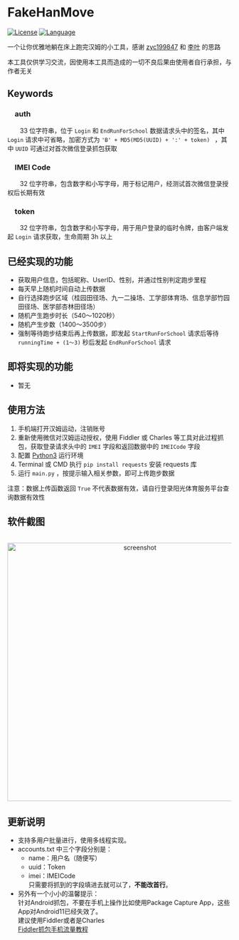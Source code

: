 # FakeHanMove

[![License](https://img.shields.io/badge/license-MIT-red.svg?colorB=D5283A#)](LICENSE)
[![Language](https://img.shields.io/badge/python-3.6-blue.svg)](https://www.python.org/)

一个让你优雅地躺在床上跑完汉姆的小工具，感谢 [zyc199847](https://github.com/zyc199847) 和 [李叶](https://github.com/HackerLiye) 的思路

本工具仅供学习交流，因使用本工具而造成的一切不良后果由使用者自行承担，与作者无关

## Keywords

### &emsp;auth

&emsp;&emsp;33 位字符串，位于 `Login` 和 `EndRunForSchool` 数据请求头中的签名，其中 `Login`
请求中可省略，加密方式为 `'B' + MD5(MD5(UUID) + ':' + token) ` ，其中 `UUID` 可通过对首次微信登录抓包获取

### &emsp;IMEI Code

&emsp;&emsp;32 位字符串，包含数字和小写字母，用于标记用户，经测试首次微信登录授权后长期有效

### &emsp;token

&emsp;&emsp;32 位字符串，包含数字和小写字母，用于用户登录的临时令牌，由客户端发起 `Login` 请求获取，生命周期 3h 以上

## 已经实现的功能

* 获取用户信息，包括昵称、UserID、性别，并通过性别判定跑步里程
* 每天早上随机时间自动上传数据
* 自行选择跑步区域（桂园田径场、九一二操场、工学部体育场、信息学部竹园田径场、医学部杏林田径场）
* 随机产生跑步时长（540～1020秒）
* 随机产生步数（1400～3500步）
* 强制等待跑步结束后再上传数据，即发起 `StartRunForSchool` 请求后等待 `runningTime + (1～3)` 秒后发起 `EndRunForSchool` 请求

## 即将实现的功能

* 暂无

## 使用方法

1. 手机端打开汉姆运动，注销账号
2. 重新使用微信对汉姆运动授权，使用 Fiddler 或 Charles 等工具对此过程抓包，获取登录请求头中的 `IMEI` 字段和返回数据中的 `IMEICode` 字段
3. 配置 [Python3](https://www.python.org/) 运行环境
4. Terminal 或 CMD 执行 `pip install requests` 安装 requests 库
5. 运行 `main.py` ，按提示输入相关参数，即可上传跑步数据

注意：数据上传函数返回 `True` 不代表数据有效，请自行登录阳光体育服务平台查询数据有效性

## 软件截图

<p align="center">
  <img with="850" height="580" src=".github/screenshot.png" alt="screenshot">
</p>

## 更新说明

- 支持多用户批量进行，使用多线程实现。
- accounts.txt 中三个字段分别是：
    - name：用户名（随便写）
    - uuid：Token
    - imei：IMEICode  
      只需要将抓到的字段填进去就可以了，**不能改首行**。
- 另外有一个小小的温馨提示：   
  针对Android抓包，不要在手机上操作比如使用Package Capture App，这些App对Android11已经失效了。  
  建议使用Fiddler或者是Charles  
  [Fiddler抓包手机流量教程 ](https://www.cnblogs.com/WindrunnerMax/p/12558258.html)

